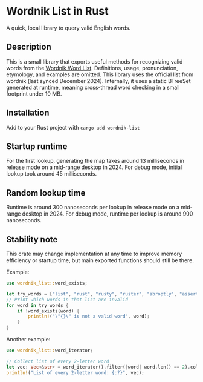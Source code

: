 # Wordnik List in Rust

A quick, local library to query valid English words.

## Description
This is a small library that exports useful methods for recognizing valid words from the [Wordnik Word List](https://developer.wordnik.com). Definitions, usage, pronunciation, etymology, and examples are omitted.
This library uses the official list from wordnik (last synced December 2024). Internally, it uses
a static BTreeSet generated at runtime, meaning cross-thread word checking in a small footprint
under 10 MB.

## Installation
Add to your Rust project with `cargo add wordnik-list`

## Startup runtime
For the first lookup, generating the map takes around 13 milliseconds in release mode on a mid-range desktop in 2024.
For debug mode, initial lookup took around 45 milliseconds.
## Random lookup time
Runtime is around 300 nanoseconds per lookup in release mode on a mid-range desktop in 2024.
For debug mode, runtime per lookup is around 900 nanoseconds.

## Stability note
This crate may change implementation at any time to improve memory efficiency or startup time, 
but main exported functions should still be there.

Example:
```rust
use wordnik_list::word_exists;

let try_words = ["list", "rust", "rusty", "ruster", "abroptly", "assertion"];
// Print which words in that list are invalid
for word in try_words {
    if !word_exists(word) {
        println!("\"{}\" is not a valid word", word);
    }
}
```

Another example:
```rust
use wordnik_list::word_iterator;

// Collect list of every 2-letter word
let vec: Vec<&str> = word_iterator().filter(|word| word.len() == 2).collect();
println!("List of every 2-letter word: {:?}", vec);
```